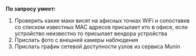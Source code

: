 **По запросу умеет:**
1. Проверить какие маки висят на афисных точках WiFi и сопоставив со списком известных MAC адресов присылает кто в офисе, если устройство неизвестно то присылает вендора устройства
2. Прислать фото с внешней камеры наблюдения
3. Прислать график сетевой доступности узлов из сервиса Munin
 
